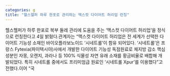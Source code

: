 ```yaml
---
categories: g
title: "헬스헬퍼 하루 한포로 관리하는 맥스컷 다이어트 허리업 런칭"
---
```

헬스헬퍼가 하루 한포로 복부 둘레 관리에 도움을 주는 ‘맥스컷 다이어트 허리업’을 정식으로 런칭한다고 4일 밝혔다.관계자는 “맥스컷 다이어트 허리업은 전 세계가 선택한 다이어트 기능성 소재인 바이오플라보노이드 ‘시네트롤’이 함유 되어있다. ‘시네트롤’은 프랑스 Fytexia(파이텍시아)사에서 개발한 다이어트 기능성 독점원료로 체지방 감소 핵심 성분인 자몽, 오렌지, 과라나 등 100% 식물성 자연 유래 소재를 황금비율로 배합해 개발되었다. 특히 시네트롤 중에서도 프리미엄급 원료인 ‘시네트롤 Xpur’를 이용했다”고 전했다.이어 “국